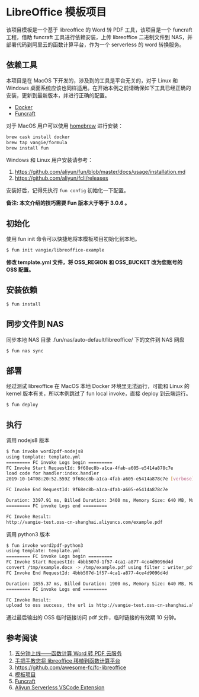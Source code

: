 # LibreOffice 模板项目

该项目模板是一个基于 libreoffice 的 Word 转 PDF 工具，该项目是一个 funcraft 工程，借助 funcraft 工具进行依赖安装，上传 libreoffice 二进制文件到 NAS，并部署代码到阿里云的函数计算平台，作为一个 serverless 的 word 转换服务。

## 依赖工具

本项目是在 MacOS 下开发的，涉及到的工具是平台无关的，对于 Linux 和 Windows 桌面系统应该也同样适用。在开始本例之前请确保如下工具已经正确的安装，更新到最新版本，并进行正确的配置。

* [Docker](https://www.docker.com/)
* [Funcraft](https://github.com/alibaba/funcraft)

对于 MacOS 用户可以使用 [homebrew](https://brew.sh/) 进行安装：

```bash
brew cask install docker
brew tap vangie/formula
brew install fun
```

Windows 和 Linux 用户安装请参考：

1. https://github.com/aliyun/fun/blob/master/docs/usage/installation.md
2. https://github.com/aliyun/fcli/releases

安装好后，记得先执行 `fun config` 初始化一下配置。

**备注: 本文介绍的技巧需要 Fun 版本大于等于 3.0.6 。**

## 初始化

使用 fun init 命令可以快捷地将本模板项目初始化到本地。

```bash
$ fun init vangie/libreoffice-example
```

**修改 template.yml 文件，将 OSS_REGION 和 OSS_BUCKET 改为您账号的 OSS 配置。**

## 安装依赖


```bash
$ fun install
```

## 同步文件到 NAS

同步本地 NAS 目录 .fun/nas/auto-default/libreoffice/ 下的文件到 NAS 网盘

```bash
$ fun nas sync
```

## 部署

经过测试 libreoffice 在 MacOS 本地 Docker 环境里无法运行，可能和 Linux 的 kernel 版本有关，所以本例跳过了 fun local invoke，直接 deploy 到云端运行。

```bash
$ fun deploy
```

## 执行

调用 nodejs8 版本

```bash
$ fun invoke word2pdf-nodejs8
using template: template.yml
========= FC invoke Logs begin =========
FC Invoke Start RequestId: 9f68ec8b-a1ca-4fab-a605-e5414a878c7e
load code for handler:index.handler
2019-10-14T08:20:52.559Z 9f68ec8b-a1ca-4fab-a605-e5414a878c7e [verbose] convert /tmp/example.docx -> /tmp/example.pdf using filter : writer_pdf_Export

FC Invoke End RequestId: 9f68ec8b-a1ca-4fab-a605-e5414a878c7e

Duration: 3397.91 ms, Billed Duration: 3400 ms, Memory Size: 640 MB, Max Memory Used: 203.46 MB
========= FC invoke Logs end =========

FC Invoke Result:
http://vangie-test.oss-cn-shanghai.aliyuncs.com/example.pdf
```

调用 python3 版本

```bash
$ fun invoke word2pdf-python3
using template: template.yml
========= FC invoke Logs begin =========
FC Invoke Start RequestId: 4bbb507d-1f57-4ca1-a877-4ce4d9096d4d
convert /tmp/example.docx -> /tmp/example.pdf using filter : writer_pdf_Export
FC Invoke End RequestId: 4bbb507d-1f57-4ca1-a877-4ce4d9096d4d

Duration: 1855.37 ms, Billed Duration: 1900 ms, Memory Size: 640 MB, Max Memory Used: 67.22 MB
========= FC invoke Logs end =========

FC Invoke Result:
upload to oss success, the url is http://vangie-test.oss-cn-shanghai.aliyuncs.com/example.pdf?security-token=CAISmwJ1q6Ft5B2yfSjIr4%2BHJvjBgI9I%2F6CEM1D1oEMFf7dD16D61Tz2IHpFfnFsBukftvU3nW5U5%2FYYlqZdVplOWU3Da%2BB364xK7Q757QoRDHjwv9I%2Bk5SANTW5KXyShb3%2FAYjQSNfaZY3eCTTtnTNyxr3XbCirW0ffX7SClZ9gaKZ8PGD6F00kYu1bPQx%2FssQXGGLMPPK2SH7Qj3HXEVBjt3gX6wo9y9zmnZDFtUKD0AymkbRJ%2BN%2BqGPX%2BMZkwZqUYesyuwel7epDG1CNt8BVQ%2FM909vceqG2f4o7EWgEAu0zYb7uEqMcqJQt4d7U8FaVLof7xj%2FRkt%2BDJkID6jh1LeOFSVSvcQ4avhc%2FFEvmkMdg3dL32K8pAU1cDq3ieGoABAiBcEZ5ZzqlsXeIfiEKFAsIlNr3yYTflfBp%2FOr%2BktvB54GISQyX%2BzAlhBeq1IkBl3pudBcz%2FSsluxyR9kySjvx07UU4Zdh5dS%2BaNrDimZVvKxxYZaMtA%2FFqetiO1NZ6iE6GPOBe0lb5Hg%2FRHUrSaVK5JgQR%2B0JSvy%2BEUcw%2B44jE%3D&OSSAccessKeyId=STS.NL2mBumPiHbo1vDDCPs8o8eQ7&Expires=1571041909&Signature=kfDwm6JRZ2odtXU5IML3ETQjHds%3D
```

通过最后输出的 OSS 临时链接访问 pdf 文件，临时链接的有效期 10 分钟。

## 参考阅读

1. [五分钟上线——函数计算 Word 转 PDF 云服务](https://www.atatech.org/articles/126345)
2. [手把手教您将 libreoffice 移植到函数计算平台](https://www.atatech.org/articles/126379)
3. https://github.com/awesome-fc/fc-libreoffice
4. [模板项目](https://github.com/vangie/libreoffice-example)
5. [Funcraft](https://github.com/alibaba/funcraft)
6. [Aliyun Serverless VSCode Extension](https://github.com/alibaba/serverless-vscode)
